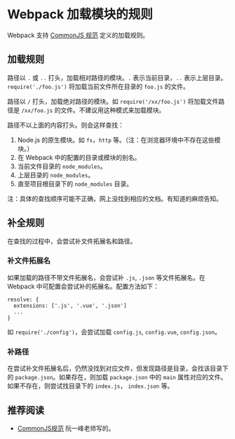 # Webpack 加载模块的规则
Webpack 支持 [CommonJS 规范](http://www.commonjs.org/) 定义的加载规则。

## 加载规则
路径以 `.` 或 `..` 打头，加载相对路径的模块。`.` 表示当前目录，`..` 表示上层目录。 `require('./foo.js')` 将加载当前文件所在目录的 `foo.js` 的文件。

路径以 `/` 打头，加载绝对路径的模块。如 `require('/xx/foo.js')` 将加载文件路径是 `/xx/foo.js` 的文件。不建议用这种模式来加载模块。

路径不以上面的内容打头。则会这样查找：

1. Node.js 的原生模块。如 `fs`，`http` 等。（注：在浏览器环境中不存在这些模块。）
1. 在 Webpack 中的配置的目录或模块的别名。
1. 当前文件目录的 `node_modules`。
1. 上层目录的 `node_modules`。
1. 直至项目根目录下的 `node_modules` 目录。

注：具体的查找顺序可能不正确，网上没找到相应的文档。有知道的麻烦告知。

## 补全规则
在查找的过程中，会尝试补文件拓展名和路径。

### 补文件拓展名
如果加载的路径不带文件拓展名，会尝试补 `.js`, `.json` 等文件拓展名。在 Webpack 中可配置会尝试补的拓展名。配置方法如下：
```
resolve: {
  extensions: ['.js', '.vue', '.json']
  ...
}
```

如 `require('./config')`，会尝试加载 `config.js`, `config.vue`, `config.json`。

### 补路径
在尝试补文件拓展名后，仍然没找到对应文件，但发现路径是目录，会找该目录下的 `package.json`。如果存在，则加载 `package.json` 中的 `main` 属性对应的文件。如果不存在，则尝试找目录下的 `index.js`， `index.json` 等。

## 推荐阅读
* [CommonJS规范](http://javascript.ruanyifeng.com/nodejs/module.html#toc7) 阮一峰老师写的。